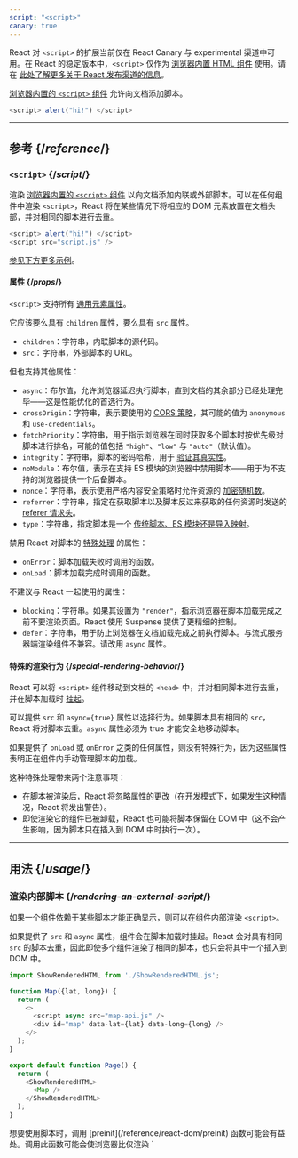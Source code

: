 ```yaml
---
script: "<script>"
canary: true
---
```


<Canary>

React 对 `<script>` 的扩展当前仅在 React Canary 与 experimental 渠道中可用。在 React 的稳定版本中，`<script>` 仅作为 [浏览器内置 HTML 组件](https://react.dev/reference/react-dom/components#all-html-components) 使用。请在 [此处了解更多关于 React 发布渠道的信息](/community/versioning-policy#all-release-channels)。

</Canary>

<Intro>

[浏览器内置的 `<script>` 组件](https://developer.mozilla.org/en-US/docs/Web/HTML/Element/script) 允许向文档添加脚本。

```js
<script> alert("hi!") </script>
```

</Intro>

<InlineToc />

---

## 参考 {/*reference*/}

### `<script>` {/*script*/}

渲染 [浏览器内置的 `<script>` 组件](https://developer.mozilla.org/en-US/docs/Web/HTML/Element/script) 以向文档添加内联或外部脚本。可以在任何组件中渲染 `<script>`，React 将在某些情况下将相应的 DOM 元素放置在文档头部，并对相同的脚本进行去重。

```js
<script> alert("hi!") </script>
<script src="script.js" />
```

[参见下方更多示例](#usage)。

#### 属性 {/*props*/}

`<script>` 支持所有 [通用元素属性](/reference/react-dom/components/common#props)。

它应该要么具有 `children` 属性，要么具有 `src` 属性。

* `children`：字符串，内联脚本的源代码。
* `src`：字符串，外部脚本的 URL。

但也支持其他属性：

* `async`：布尔值，允许浏览器延迟执行脚本，直到文档的其余部分已经处理完毕——这是性能优化的首选行为。
* `crossOrigin`：字符串，表示要使用的 [CORS 策略](https://developer.mozilla.org/en-US/docs/Web/HTML/Attributes/crossorigin)，其可能的值为 `anonymous` 和 `use-credentials`。
* `fetchPriority`：字符串，用于指示浏览器在同时获取多个脚本时按优先级对脚本进行排名，可能的值包括 `"high"`、`"low"` 与 `"auto"`（默认值）。
* `integrity`：字符串，脚本的密码哈希，用于 [验证其真实性](https://developer.mozilla.org/en-US/docs/Web/Security/Subresource_Integrity)。
* `noModule`：布尔值，表示在支持 ES 模块的浏览器中禁用脚本——用于为不支持的浏览器提供一个后备脚本。
* `nonce`：字符串，表示使用严格内容安全策略时允许资源的 [加密随机数](https://developer.mozilla.org/zh-CN/docs/Web/HTML/Global_attributes/nonce)。
* `referrer`：字符串，指定在获取脚本以及脚本反过来获取的任何资源时发送的 [referer 请求头](https://developer.mozilla.org/en-US/docs/Web/HTML/Element/script#referrerpolicy)。
* `type`：字符串，指定脚本是一个 [传统脚本、ES 模块还是导入映射](https://developer.mozilla.org/en-US/docs/Web/HTML/Element/script/type)。

禁用 React 对脚本的 [特殊处理](#special-rendering-behavior) 的属性：

* `onError`：脚本加载失败时调用的函数。
* `onLoad`：脚本加载完成时调用的函数。

不建议与 React 一起使用的属性：

* `blocking`：字符串。如果其设置为 `"render"`，指示浏览器在脚本加载完成之前不要渲染页面。React 使用 Suspense 提供了更精细的控制。
* `defer`：字符串，用于防止浏览器在文档加载完成之前执行脚本。与流式服务器端渲染组件不兼容。请改用 `async` 属性。

#### 特殊的渲染行为 {/*special-rendering-behavior*/}

React 可以将 `<script>` 组件移动到文档的 `<head>` 中，并对相同脚本进行去重，并在脚本加载时 [挂起](http://localhost:3000/reference/react/Suspense)。

可以提供 `src` 和 `async={true}` 属性以选择行为。如果脚本具有相同的 `src`，React 将对脚本去重。`async` 属性必须为 true 才能安全地移动脚本。

如果提供了 `onLoad` 或 `onError` 之类的任何属性，则没有特殊行为，因为这些属性表明正在组件内手动管理脚本的加载。

这种特殊处理带来两个注意事项：

* 在脚本被渲染后，React 将忽略属性的更改（在开发模式下，如果发生这种情况，React 将发出警告）。
* 即使渲染它的组件已被卸载，React 也可能将脚本保留在 DOM 中（这不会产生影响，因为脚本只在插入到 DOM 中时执行一次）。

---

## 用法 {/*usage*/}

### 渲染内部脚本 {/*rendering-an-external-script*/}

如果一个组件依赖于某些脚本才能正确显示，则可以在组件内部渲染 `<script>`。

如果提供了 `src` 和 `async` 属性，组件会在脚本加载时挂起。React 会对具有相同 `src` 的脚本去重，因此即使多个组件渲染了相同的脚本，也只会将其中一个插入到 DOM 中。

<SandpackWithHTMLOutput>

```js App.js active
import ShowRenderedHTML from './ShowRenderedHTML.js';

function Map({lat, long}) {
  return (
    <>
      <script async src="map-api.js" />
      <div id="map" data-lat={lat} data-long={long} />
    </>
  );
}

export default function Page() {
  return (
    <ShowRenderedHTML>
      <Map />
    </ShowRenderedHTML>
  );
}
```

</SandpackWithHTMLOutput>

<Note>
想要使用脚本时，调用 [preinit](/reference/react-dom/preinit) 函数可能会有益处。调用此函数可能会使浏览器比仅渲染 `<script>` 组件更早地开始获取脚本，例如通过发送 [HTTP 103 Early Hints 响应](https://developer.mozilla.org/en-US/docs/Web/HTTP/Status/103)。
</Note>

### 渲染内联脚本 {/*rendering-an-inline-script*/}

如果需要包含内联脚本，请将 `<script>` 组件渲染为其子元素的脚本源代码。内联脚本不会被去重或移动到文档 `<head>` 中，由于它们不加载任何外部资源，因此不会导致组件挂起。

<SandpackWithHTMLOutput>

```js App.js active
import ShowRenderedHTML from './ShowRenderedHTML.js';

function Tracking() {
  return (
    <script>
      ga('send', 'pageview');
    </script>
  );
}

export default function Page() {
  return (
    <ShowRenderedHTML>
      <h1>My Website</h1>
      <Tracking />
      <p>Welcome</p>
    </ShowRenderedHTML>
  );
}
```

</SandpackWithHTMLOutput>